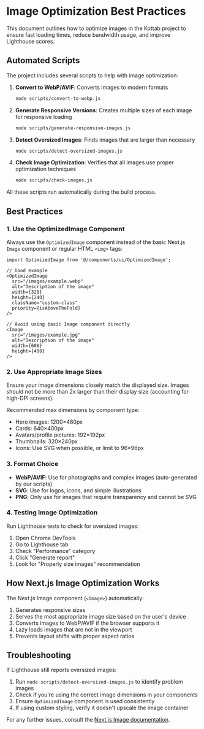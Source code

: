 # Image Optimization Best Practices

This document outlines how to optimize images in the Kottab project to ensure fast loading times, reduce bandwidth usage, and improve Lighthouse scores.

## Automated Scripts

The project includes several scripts to help with image optimization:

1. **Convert to WebP/AVIF**: Converts images to modern formats
   ```bash
   node scripts/convert-to-webp.js
   ```

2. **Generate Responsive Versions**: Creates multiple sizes of each image for responsive loading
   ```bash
   node scripts/generate-responsive-images.js
   ```

3. **Detect Oversized Images**: Finds images that are larger than necessary
   ```bash
   node scripts/detect-oversized-images.js
   ```

4. **Check Image Optimization**: Verifies that all images use proper optimization techniques
   ```bash
   node scripts/check-images.js
   ```

All these scripts run automatically during the build process.

## Best Practices

### 1. Use the OptimizedImage Component

Always use the `OptimizedImage` component instead of the basic Next.js `Image` component or regular HTML `<img>` tags:

```tsx
import OptimizedImage from '@/components/ui/OptimizedImage';

// Good example
<OptimizedImage 
  src="/images/example.webp"
  alt="Description of the image" 
  width={320} 
  height={240} 
  className="custom-class"
  priority={isAboveTheFold}
/>

// Avoid using basic Image component directly
<Image 
  src="/images/example.jpg"
  alt="Description of the image" 
  width={600} 
  height={400} 
/>
```

### 2. Use Appropriate Image Sizes

Ensure your image dimensions closely match the displayed size. Images should not be more than 2x larger than their display size (accounting for high-DPI screens).

Recommended max dimensions by component type:
- Hero images: 1200×480px
- Cards: 640×400px
- Avatars/profile pictures: 192×192px
- Thumbnails: 320×240px
- Icons: Use SVG when possible, or limit to 96×96px

### 3. Format Choice

- **WebP/AVIF**: Use for photographs and complex images (auto-generated by our scripts)
- **SVG**: Use for logos, icons, and simple illustrations
- **PNG**: Only use for images that require transparency and cannot be SVG

### 4. Testing Image Optimization

Run Lighthouse tests to check for oversized images:
1. Open Chrome DevTools
2. Go to Lighthouse tab
3. Check "Performance" category
4. Click "Generate report"
5. Look for "Properly size images" recommendation

## How Next.js Image Optimization Works

The Next.js Image component (`<Image>`) automatically:

1. Generates responsive sizes
2. Serves the most appropriate image size based on the user's device
3. Converts images to WebP/AVIF if the browser supports it
4. Lazy loads images that are not in the viewport
5. Prevents layout shifts with proper aspect ratios

## Troubleshooting

If Lighthouse still reports oversized images:

1. Run `node scripts/detect-oversized-images.js` to identify problem images
2. Check if you're using the correct image dimensions in your components
3. Ensure `OptimizedImage` component is used consistently
4. If using custom styling, verify it doesn't upscale the image container

For any further issues, consult the [Next.js Image documentation](https://nextjs.org/docs/api-reference/next/image).
